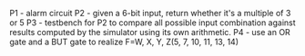 P1 - alarm circuit
P2 - given a 6-bit input, return whether it's a multiple of 3 or 5
P3 - testbench for P2 to compare all possible input combination against results computed by the
     simulator using its own arithmetic.
P4 - use an OR gate and a BUT gate to realize F=W, X, Y, Z(5, 7, 10, 11, 13, 14)
